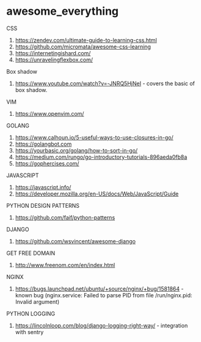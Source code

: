 # awesome_everything

CSS
1. https://zendev.com/ultimate-guide-to-learning-css.html
2. https://github.com/micromata/awesome-css-learning
3. https://internetingishard.com/
4. https://unravelingflexbox.com/
  
  Box shadow
  1. https://www.youtube.com/watch?v=-JNRQ5HjNeI - covers the basic of box shadow.

VIM
1. https://www.openvim.com/

GOLANG
1. https://www.calhoun.io/5-useful-ways-to-use-closures-in-go/
2. https://golangbot.com
3. https://yourbasic.org/golang/how-to-sort-in-go/
4. https://medium.com/rungo/go-introductory-tutorials-896aeda0fb8a
5. https://gophercises.com/

JAVASCRIPT
1. https://javascript.info/
2. https://developer.mozilla.org/en-US/docs/Web/JavaScript/Guide

PYTHON DESIGN PATTERNS
1. https://github.com/faif/python-patterns

DJANGO
1. https://github.com/wsvincent/awesome-django

GET FREE DOMAIN
1. http://www.freenom.com/en/index.html

NGINX
1. https://bugs.launchpad.net/ubuntu/+source/nginx/+bug/1581864 - known bug (nginx.service: Failed to parse PID from file /run/nginx.pid: Invalid argument)


PYTHON LOGGING
1. https://lincolnloop.com/blog/django-logging-right-way/ - integration with sentry
